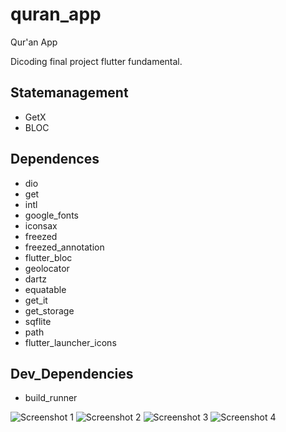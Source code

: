 # quran_app

Qur'an App

Dicoding final project flutter fundamental.

## Statemanagement
- GetX
- BLOC

## Dependences

- dio
- get
- intl
- google_fonts
- iconsax
- freezed
- freezed_annotation
- flutter_bloc
- geolocator
- dartz
- equatable
- get_it
- get_storage
- sqflite
- path
- flutter_launcher_icons

## Dev_Dependencies

- build_runner

![Screenshot 1](/assets/images/home.png)
![Screenshot 2](/assets/images/search.png)
![Screenshot 3](/assets/images/detail.png)
![Screenshot 4](/assets/images/bookmark_page.png)
